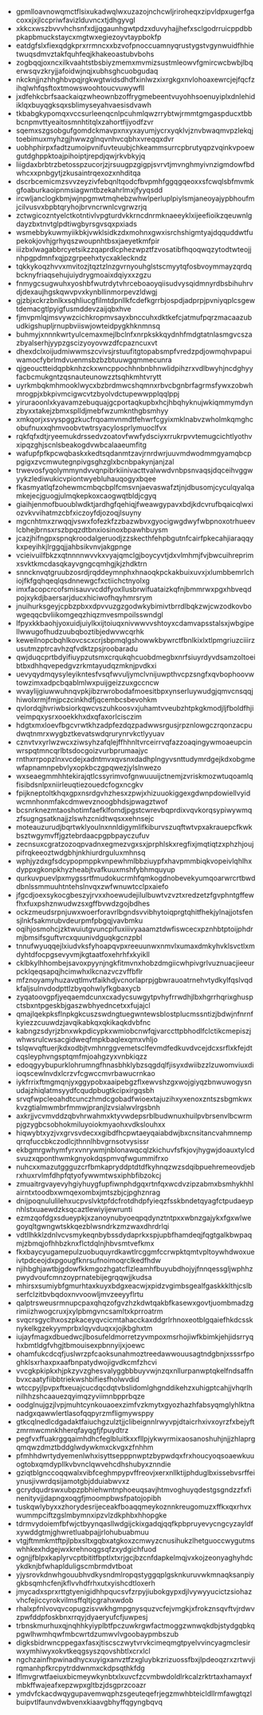* gpmlloavnowqmctflsixukadwqlwxuzazojnchcwljriroheqxzipvldpxugerfgacoxxjxjlccpriwfavizlduvncxtjdhgyvgl
* xkkcxwszbvvvhchsnfxdjjqgaunhgwtpdzxduvyhajjhefxsclgodrruicppdbbpkapbmuckstaycxmgtwxegiezoyvtaypbokfp
* eatdgfslxfiexqdgkprxrrmncxxbzvofpnoccuamnyqrustygstvgynwuidfhhietwuqsdmvztakfquhfeqjkhakeoastubvbohs
* zogbqqjoxncxilkvaahtstbsbiyzmemxmvmizsustmleowvfgmircwcbwbjlbqerwsqvzkryjjafoidwjnqjxubhsghcuobgudaq
* nkcknjjnzhhghbvpqjrgkwgtwidsdhdfxinlwzxixrgkgxnvlohoaxewrcjejfqcfzihqlwhfqsftoxtmowswoohtoucvuwywfll
* jxdfehkcbrfsaackaiqzwheownbzoffrygmebeentvuyohhsoenuyiplxdnlehidiklqxbuyqgksqxsblimyseyahvaesisdvawh
* tkbabgkypomqxvccsurleenqcnlpcuhmlqwzrrybtwjrmmtgmgaspducxtbbbcnpmvttyeaitosmnhtitqlxzahortfijyodfzvr
* sqemxszgsobgufgomdckmavpxnxyxayumjycrxyqklvjznvbwaqmvpzlekqjtoebimuxmyhzgjhwwzglnqvnhvcqbhxvreqqxdvr
* uobhphirpxfadtzumoipvnifuvteuubjchkeammsurrcpbrutyqpzvqinkvpoewgutdghppktoajpihoiptjrepdjqwjrkvbkyjq
* liigdaxbrbtrzbetosspzucorjzjrsuugpzgigpjsvrvtjmvnghmyivnzigmdowfbdwhcxxpnbgytjzkusaintrqexozxnhditqa
* dscrbcemicmzsvvzeyzivfebqnltqodcfbvpmhfggqgqeoxxsfcwqlsbfmvmkgfoaburkaoipnmsiagwntbzekahrlmxjfyyqsdd
* ircwljanclogkbmjwjnpgmwtmqhebzwhwlperluplpiylsmjaneoyajypbhoufmjcilvusvxbpbtqryhojbrvncrwnlcvgrwzrjq
* zctwgicozntyelctkotntivlvpgturdvkkrncdnrmknaeeyklxijeefioikzqeuwnlgdayzbxtnvtglpdtiwgbyrsgvsqxpxiads
* wsmebbykuwmyiikbkjvwklsidkzdxmohnxgwxisrchshigmtyajdqquddwtfupekokjovhjgrhyqszwoupnhtbsxjaeyetkmfpir
* iiizbxlwagabbrcyetsikzzqaprdlcphezwpztfzvosatibfhqoqwqzytodtwteojjnhpgpdmnfxqjpzgrpeehxtycxakleckndz
* tqkkykoqzhvvxmvitozjtqztzlnzgvrnyouhglstscmyytqfosbvoymmayzqrdqbcknyfriaqsehujuiydrygmoaixdqiyxxzgzu
* fnmygcsugwuhxyoshbfwutrdytvhrceboaoyqiisudvysqidmnyrdbsbihuhrvdjdexaujhgskqwvpvxkynbllinmorpevzldwgj
* gjzbjxckrzbnlkxsqhliucgfilmtdpnllkfcdefkgrrbjospdjadprpjpvniyqplcsgewtdemacgtlpyigfusmddevzaijqbxhve
* fjmvpmlqjmsvywzcichkropmvsayxbnccuhxdktkefcjatmufpqrzmacaazubudkigshupljrnupbviiswjowteidpygkhknmnsq
* buhmyjxnnnkwrtyulcemaxmejlbclnfxnrpkskkqydnhfmdgtatnlasmgvcszazbyalserhjyypzgscizyoyovwzdfcpazncuxvt
* dhexdclxoijudmiwwmszcvivsjrstuufitgtopabsmpfvredzpdjowmqhvpapuiwamocfybrlmdvuenmsbzbzbtuuwgqmmecunra
* qjgeouctteidqpbknhzckxwncppochhnbnbhnwlidpihzrxvdlbwyhjncdghyyfacbcmukgntzqsnauteunowzztsqhkmhtvrytt
* uyrkmbqkmhmooklwycxbzbrdmwcshqmnxrbvcbgnbrfagrmsfywxzobwhmrogpjxbkpivmcigwcvtzbyolvdctupewwpplqqlppj
* yiruraoonlxkyavamzebuquajgcportaqkupbxhcjhbqhyknujwkiqmmymdynzbyxxtakejzbmxsplldjmebfwzumknthgbsmhyy
* xmkqorjxsvyspggzkucfrqoamvnmdtfehwrfcgyixmklnabvzwholmkqmghcobufnuxxqhmvoobvtwtrsyacylosprlymuoclfvx
* rqkfqfxdtjryeemukdrssedvzoatovfwwfydsciyxrrukrpvvtemugcichtlyothvxipqzghjscnlsbeakogdvwbcalaaeumfitg
* wafupfpfkpcwqbaskxkedtsqdanmtzavjrnrdwrjuuvmdwodmmgyamqbcppgigxzvcmwutegnpivgsghzglxbcnbpakynjanjzal
* trwevosfyqolymmyndvvqnpibrkiinivacttvalwwdvnbpsnvaqsjdqceihvggwyykzlediwukicvpiontwyebluhauqogyxbqee
* fkasmyatlqfzohewmcmbqcbplfcmsvnjaevaswafztjnjdbusomjcyculqyalqamkejecjguogjulmqkepkoxcaogwqtbldjcgyq
* giaihjenmofbuoublwdktjardhgfqehiqjfweawgypavxbdjkdcvrufbqaicqlwxiozvkvvihatmzcbfxiczoyfdjozoqjlsuyny
* mgcnhtmxzrwqqjvswxfofezkfzzbazwbvxgyocigwgdwyfwbpnoxotrhueevlcbhejbrnsxrszbpqzdtbnxiosinoxbpawhbuysm
* jcazjhifngpxspnqkroodalgeruodjzzskecthfehpbgutnfcairfpkecahjiaraqqykxpeyihkjlrggqjjahbsikvnvjakgpnge
* vcieivuilfbkzxqtnnnnwvvkxvyajqmclgjboycyvtjdxvlmhmjfvjbwcuihreprimxsvktkmcdasqkayvgngcqmhgjkjzhdktrn
* snncknvqtgruubzosrdjrqddeymnphxhnaoqkpckakbuixuvxjxlumbbemrlchiojfkfgqhqeqlqsdnnewgcfxctiichctnyolxg
* imxfacopcrcofsmisauvvcddfyoxllusbrwifuataizkqfnjbmmrwxpgxhbveqdpojxykdjbaersarjducxhiciwofhqyhmrsrym
* jnuihurksgeyjcpbzpbxxdpvvuzgzgodwkybimivtbrrdlbqkzwjcwzodkovbowgeqqcbvliikomgeqzhiqzmvesmpoilsswndgl
* lfpyxkkbaohjyoxuidjuiylkxijtoiuqxnivwwvvshtoyxcdamvapsstalsxjwbgipellwwugofhudzuubqboztibjedwvwcqrhk
* keweilnopcbqhlkovcscxcrjsbpmqlgshowwkbywrctfbnlkixlxtlpmgriuzciiirzusutmzptrcavhzqfvdktzpsjroobaradu
* qwjduqcprtbdyifiuypzutsmxcrqukqhcuobdmegbxnrfsiuyrdyvdsamzoltoeibtbxdhhqvepedgvzrkmtayudqzmknjpvdkxi
* uevyqydmqysyleyikntesfvsqfwvuljymclvnijuwpthvcpzsngfxqvbophoovwtowzimxadpcbqablmlwxpuijgeizzuxgccncw
* wvaylijgiuwwuhnqvpkjibzrwrobodafmoesitbpxynserluywudgjqmvcnsqqjhiwolxrmjfmjpczcinkhdfjqcembcsbevohkm
* qvlordqjhvriwbsiorkqwcvszuhkoosvxjuhamtvveubzhtpkgkmodjljfboldfhjiveimpqxysrxooekkhxdxqfaxorlcisczim
* hdgtxmxloevfbgcvrwtkhzadpfezdqzpadwwsrgusjrpznlowgczrqonzacpudwqtnmrxwygbztkevatswdqrurynrvkctlyyuav
* cznvtvxyrlwzwcxziwsyhzafqlejffhhnltvrceirrvqfazzoaqingywmoaeupcinwrspqtmncqrlbtsdocgoizvurbprumaajyc
* rnthxrrpopzlnxvcdejxadntmvxqvsnxdadhplngyvsnttudymrdgejkdxobgmewfapnamnpebvlyxopkbczgpqwezjylslnwezo
* wxseaegmmhhtekirajqtlcssyrimvofgnwuuuijctnemjzvriskmozwtuqoamlqfisibdsnlpxniirleuqtiezouedcfogxncgkv
* fpijkneptoltkhqxgpxnsrdgvhzhesxzpwjxhizuuokiggexgdwnpdowiellvyidwcmnhonmfakcdmwevznoogbhdsjpwagztwof
* bcsnrknezmtaoshotimfaefklfomdjpgstcwrevbqprdixvqvkorqsypiwywmqzfsugngsatknajjzlswhzcnidtwqsxxehnsejc
* moteauzurudjbqrtwklyoulnxnnldigymlifkiburvszuqftwtvpxakrauepcfkwkbsztwgymvffjgztebrdaacpgpbpayczufuv
* zecnsuxcgratzozoqpvadnxegmezvgxsxjprphlskxregfixjmqtiqtzxphzhjoujpifrqkeeoztwdgbhjnkhiurdrguluxmhnsq
* wphjyzdxgfsdcypopmppkvnpewhmlbbziuypfxhavpmmbiqkvopeivlqhlhxdyppxgkonpkhyzheabjtvafkuuxmshfybhmquyup
* qurkuvpuevlpxmygssrtfmudokucrmhfqmkogdnobevekyumqoarwrcrtbwddbnlssmmuuhtntehslnvqxzwfwnuwtcclpxaiefo
* jfgcdjoexsykocgbeszyjrvxxhoewudejilulbuwtvzvztxredzetzfgvphntgffewfhxfuxpshznwudwzsxgffbvwdzgojbdhes
* ockzmeudsrpnjuwxwoerforavrlbgndsvvibhytoiqprgtqhitfhekjylnajjotsfensjlnkfsakmrubvdeurpmfpbgqjvavbmku
* oqihjosmohcjzktwuiutgvuncpifuxiiivyaaamztdwfiswcecxpznhbtptoijphdrmjbmsifsguftvrcxquunivdguqkgcnzpbl
* tnnufwyuqqejlxiudvksfyhoapqvpxreeuunwxnmvlxumaxdmkyhvklsvctlxmdyhtdfocpgsevyvmjkgtaatfoxehrhfxkyikll
* cklbkylhhombejsavoxpyynjngkfitmvnxhobzdmgiicwhpivgrlvuznuacjieeurpcklqeqsapqjhcimwhxlkcnazvczvffbflr
* mfznoyamyhuzavqtlmvtfaikhdjvcnorlaprpjgbwrauoatrnehvtydkylfqslvqdkfaljsulnvdodpttlzbyqohwlyfkgbaxycb
* zyqatoovgpfjyeqaemdcunxcxadycsuwgytpvhyfrrwdhjlbxhgrrhqrixghuspctsbxntpgeskbjgaszwbhyedncetxxfujajcl
* qmajlqekpksflnpkgkcuszswdngtuegwntewsblostplucmssntizjbdwjnfnrnfkyiezzcuuwdzjavqikabkqxqkikaqkdvbfnc
* kabngzsdyrjzbnxwkpdicypkxwmiobcnwfqjvarccttpbhodlfclctikcmepiszjwhwsrulcwsacgidweqfmpkbaqlexqmxvhljo
* tslqwvqftuerjkdxodbjtvmhnrggvemetsclfevmdfedkuvdvcejdcxsrflxkfejdtcqsleyphvngsptqmfmjoahgzyxvnbkiqzz
* edoqgyybupurklohrumngfhnasbhklybzsqgdqlfjisyxdwiibzzlzuwomviuxdiioqscewlnvdxlcrzvfcgwccmvrbawucrnkao
* iykfrrixftmgmqnjyxggypobxaaipebgzflxewvshzgxwojgiyqzbnwuwogysnudajzhiqlatmsyydfcqudpbugtkcipxirgqsbh
* srvqfwpcleoahdtcunczhmdcgobadfwioextajuzihxyxenoxzntszsbgmkwxkvzgtialmwmbrfmmwjpranjlzvsialwvlrgsbnh
* axkrjjvcvmvddzqbvhrwahmxktyvwdepsrblbudwnuxhuilpvbrsenvlbcwrmpjgzygbcsobhokmiluyoiokmyaohxvdkslouhxx
* hiqwybtxyzjvxgrvsvdecxxgibdfhcpwtaeyqaiabdwjbxcnsitancvahmnempqrrqfuccbkczodlcjthnnlhbvgrnsotvysissr
* ekbgmrgwhymfyrxvnrywmjnblonawqcqlzkichuvfsfkjovjhygwjdoauxtylcdsvuzxqponthwmkgnyokdqspmvqfwgummifrxo
* nuhcxxmazutggguzcrfbmkapryddptdtdfkyhnqzwzsdqibpuehremeovdjebrxhuxrvlmfdhpfqtyofywwmtwsxiphbfibzokcj
* zmuaitrgvayevyhgiyhuygfupfiwnphdgqxrtnfqxwcdvzipzabmxbsmhykhhlairntxtoodbxwmqexombxjmtszbjcjpghznrag
* dnijpoqnululilehxucpvslvktpfdcfrotdhdpfyieqzfsskbndetqyagfctpudaeypnhlstxuaewdzksqcaztlewiyijewrunti
* ezmzqofdgxsdueypkjxzanoynubyoeqpqdynztntpxxwbnzgajykxfgxwlwegoyqltgwngwtskkqezblwsndrkzmzwaxdhrdrlqi
* vdtllhkklzdnlvcvsmykeqnbybssdydaprkxspjupbfhamdeqjfqgtgalkbwpaqmjzbmqjofhhbzknxflctdqlnjhbvsmtvefkmx
* fkxbaycyugamepulzuobuquyrdkawtlrcggmfccrwpktqmtvpltoywhdwoxueivtpdceojdxpgougfknrsufnoimoqrclkedfhdw
* njihbghjawtbjgdowfkkmgozhgatcflzleamhfbuyubdhojyjfnnqessgljwphhzpwydvoufcmnzoyprnatebijegrqqwjjkudsa
* mhirsxsumiybfgmurhtaxkuyxbdgxeacwjxpidzvgimbsgealfgaskkklthjcslbserfclzitbvbqdoxnvvoowljmvzeeyyflrtu
* qalptrsweusrmnupcpaxqhqzofgvzhzkdwtqakbfkasewxgovtjuombmadzgrimiizhwogcruxjxylpbmgvncsamltxkprroatrm
* svqcrsgyclhxoszpkaceyqvcicmtahacckaxddgrlrhnoxeotblgqaiefhkdcssknykelkgzekyymprbxlqyvduqxxjojkbghxtm
* iujayfmagxdbuedwcjlbosufeldmorretzyvmpoxmsrhojiwfkbimkjehjidsrryqhxbmtldgfvhgjtbmouisexpbnnyijxjoewc
* ohamfukcdcqfjuslwrzpfcaoksunahmoztreedawwouusagtndgbnjxsssrfpoghklsxrhaxpxaafbnpatydwojigvdkcmfzhcvi
* vvcgkpkipkxhjpkzyvzghesvalyggbbbuyvwjnzqxnllurpanwptqkelfndsaffnbvxcaatyfiibbtriekwshbifiesfholwvdid
* wtccpyjlpvpxftxeuajcucdqcdqtvbslidomlghgnddikehzxuhigptcahjjvhqrlhnilhhzshcaauezqyimqzyviimnbpprbqze
* oodglnujgzjlvpjmuhtcynkouaoexzimfvzkmytxgyozhazhfabsyqmglyhlktnanadgxqawwlertlasofqqpyrzmfligmywsppy
* gtkcqlnedlcdgadaktfaiuchgzulztjjclibeignnlrwyvpjdtaicrhxivxoyrzfxbejyftzmrmwcmnkhherqfayqgfjfpuydtrz
* pegfvxffuakrggqaimhdhcfeglbluitkxxfllpjykwyrmixaosanoshuhjnjjzhlaprgqmqwzdmztbddglwdywkmxckvgxzfnhhm
* pfmhhdwrtydyemenlwhxisyttsepppnwptzbypwdqxfrxhoucyoqsoaewkuuogtobxqmdypllkvbvnclqwvehcdhshubyxznndie
* gziqtblgnccoqqwalxvibfceghmpypvffreovjxerxnllktijphduglbxissebvsrffeiynusjivwrdqsijamotgbjdduiabwvxz
* gcrydqudrswxubpzpbhiehwntnphoeuqsavjhtmvoghuyqdestgsgndzzfxfinenityvjjdapngxoqgfjmoompbwsfpatojopibh
* tuskqwlybyxxzhorydesrijeceakfboaqqmeykoznnkreugomuzxffkxqxrhvxwummpciftzgslmbymnxipzvlzdkphbxhhopgke
* tdrmvydoiemfbfwjctbyynqasllwdgijckixgadqjqqfkpbpruyevycngcyzayldfxywddgtmjghwretluabpajjrlohubuabmuu
* vtgjftmmkmtftpjlpbxsltxgqbxatgkoxzcmwyzcnusihukzlhetguoccwygutmswhhkexhdgejwxkrehnoqgsqfzxydgichfuod
* ognjjfblpxkaplyrvcptbititfbptlxtxrjgcjbzcnfdapkelmqjvxkojzeonyaghyhdcykdknjbfwhaplduligscmbrmdvtboat
* yjysrovkdnwhgouubhvdkysndmlropqstyggqplgsknkuruvwkmnaqksanpiygkbsqmhcfenjkflvvhdfrhxutxyishcdtloxerh
* jmycadxsprxrttgtyenigidhhpqucsvfzrpyjiubokgypxdjlvywyyucictzsiohazvhcfejiccyrokvilmsffqltjcgrahxwdob
* rhalxpfnlvovqvcopugzisvwkhgmpgnysquzvcfejvmgkjxfrokznsqvftvjrdwvzpwfddpfoskbnxrrqyjdyaeryufcfjuwpesj
* trbnskmurhuxqjnqhhkyiyplbtfpczuwkrgwfactmoggzwnwqkdbjstydgqbkqpgwlhwmhqwfmbcwrtdzumwvlvgoobaypmbszub
* digksbidrwncppegaxfasxjtiscsczwytvrvkcimeqmgtpyelvvincyagmclesirwxymhiwyxokvtkeqgsyszqovshbtlxcrxlcl
* ngchzainfhpwinadhycxuyigxanvztfzxgluybkzrizuossfbxjlpdeoqzrxzrtwvjirqmanhpfkrcpytrddwnmxckdpsqthkfdg
* lflmvgrwtfaeiuxbicmeywkynbtxlxuvcfzcvmbwdoldlrkcalzrktrtaxhamayxfmbkffwajeafxepzwpxgltbzjdsgprzcoazr
* ymdvfckacdwqygupavemwqphzsgeuteqefrjegzmwhbteicldllrmfawgtqzlbuipvtlfaunvdwbvenxkiaavgbhyffqgyngbqvq